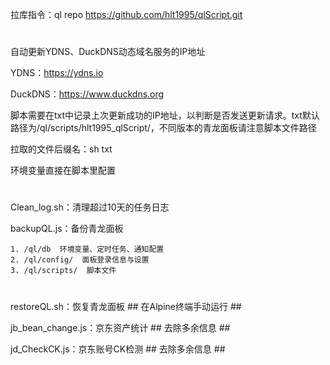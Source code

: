 拉库指令：ql repo https://github.com/hlt1995/qlScript.git
#
自动更新YDNS、DuckDNS动态域名服务的IP地址

YDNS：https://ydns.io

DuckDNS：https://www.duckdns.org

脚本需要在txt中记录上次更新成功的IP地址，以判断是否发送更新请求。txt默认路径为/ql/scripts/hlt1995_qlScript/，不同版本的青龙面板请注意脚本文件路径

拉取的文件后缀名：sh txt

环境变量直接在脚本里配置

#

Clean_log.sh：清理超过10天的任务日志


backupQL.js：备份青龙面板

    1. /ql/db  环境变量、定时任务、通知配置
    2. /ql/config/  面板登录信息与设置
    3. /ql/scripts/  脚本文件

#

restoreQL.sh：恢复青龙面板  ## 在Alpine终端手动运行 ##


jb_bean_change.js：京东资产统计 ## 去除多余信息 ##


jd_CheckCK.js：京东账号CK检测  ## 去除多余信息 ##

